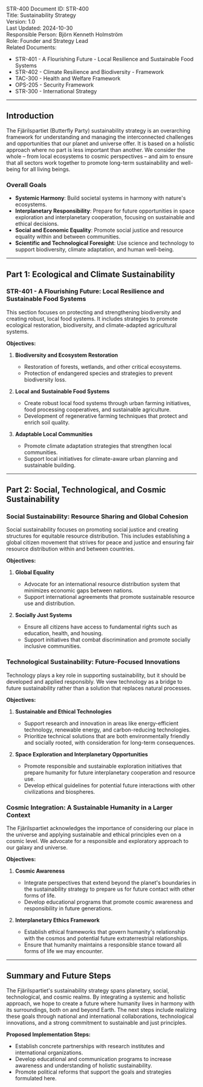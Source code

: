 STR-400
Document ID: STR-400  
Title: Sustainability Strategy  
Version: 1.0  
Last Updated: 2024-10-30  
Responsible Person: Björn Kenneth Holmström  
Role: Founder and Strategy Lead  
Related Documents:  
- STR-401 - A Flourishing Future - Local Resilience and Sustainable Food Systems  
- STR-402 - Climate Resilience and Biodiversity - Framework  
- TAC-300 - Health and Welfare Framework  
- OPS-205 - Security Framework  
- STR-300 - International Strategy  

---

## Introduction  
The Fjärilspartiet (Butterfly Party) sustainability strategy is an overarching framework for understanding and managing the interconnected challenges and opportunities that our planet and universe offer. It is based on a holistic approach where no part is less important than another. We consider the whole – from local ecosystems to cosmic perspectives – and aim to ensure that all sectors work together to promote long-term sustainability and well-being for all living beings.

### Overall Goals  
- **Systemic Harmony**: Build societal systems in harmony with nature's ecosystems.
- **Interplanetary Responsibility**: Prepare for future opportunities in space exploration and interplanetary cooperation, focusing on sustainable and ethical decisions.
- **Social and Economic Equality**: Promote social justice and resource equality within and between communities.
- **Scientific and Technological Foresight**: Use science and technology to support biodiversity, climate adaptation, and human well-being.

---

## Part 1: Ecological and Climate Sustainability

### STR-401 - A Flourishing Future: Local Resilience and Sustainable Food Systems  
This section focuses on protecting and strengthening biodiversity and creating robust, local food systems. It includes strategies to promote ecological restoration, biodiversity, and climate-adapted agricultural systems.

**Objectives:**  
1. **Biodiversity and Ecosystem Restoration**  
   - Restoration of forests, wetlands, and other critical ecosystems.
   - Protection of endangered species and strategies to prevent biodiversity loss.

2. **Local and Sustainable Food Systems**  
   - Create robust local food systems through urban farming initiatives, food processing cooperatives, and sustainable agriculture.
   - Development of regenerative farming techniques that protect and enrich soil quality.

3. **Adaptable Local Communities**  
   - Promote climate adaptation strategies that strengthen local communities.
   - Support local initiatives for climate-aware urban planning and sustainable building.

---

## Part 2: Social, Technological, and Cosmic Sustainability

### Social Sustainability: Resource Sharing and Global Cohesion  
Social sustainability focuses on promoting social justice and creating structures for equitable resource distribution. This includes establishing a global citizen movement that strives for peace and justice and ensuring fair resource distribution within and between countries.

**Objectives:**  
1. **Global Equality**  
   - Advocate for an international resource distribution system that minimizes economic gaps between nations.
   - Support international agreements that promote sustainable resource use and distribution.

2. **Socially Just Systems**  
   - Ensure all citizens have access to fundamental rights such as education, health, and housing.
   - Support initiatives that combat discrimination and promote socially inclusive communities.

### Technological Sustainability: Future-Focused Innovations  
Technology plays a key role in supporting sustainability, but it should be developed and applied responsibly. We view technology as a bridge to future sustainability rather than a solution that replaces natural processes.

**Objectives:**  
1. **Sustainable and Ethical Technologies**  
   - Support research and innovation in areas like energy-efficient technology, renewable energy, and carbon-reducing technologies.
   - Prioritize technical solutions that are both environmentally friendly and socially rooted, with consideration for long-term consequences.

2. **Space Exploration and Interplanetary Opportunities**  
   - Promote responsible and sustainable exploration initiatives that prepare humanity for future interplanetary cooperation and resource use.
   - Develop ethical guidelines for potential future interactions with other civilizations and biospheres.

### Cosmic Integration: A Sustainable Humanity in a Larger Context  
The Fjärilspartiet acknowledges the importance of considering our place in the universe and applying sustainable and ethical principles even on a cosmic level. We advocate for a responsible and exploratory approach to our galaxy and universe.

**Objectives:**  
1. **Cosmic Awareness**  
   - Integrate perspectives that extend beyond the planet's boundaries in the sustainability strategy to prepare us for future contact with other forms of life.
   - Develop educational programs that promote cosmic awareness and responsibility in future generations.

2. **Interplanetary Ethics Framework**  
   - Establish ethical frameworks that govern humanity's relationship with the cosmos and potential future extraterrestrial relationships.
   - Ensure that humanity maintains a responsible stance toward all forms of life we may encounter.

---

## Summary and Future Steps  
The Fjärilspartiet's sustainability strategy spans planetary, social, technological, and cosmic realms. By integrating a systemic and holistic approach, we hope to create a future where humanity lives in harmony with its surroundings, both on and beyond Earth. The next steps include realizing these goals through national and international collaborations, technological innovations, and a strong commitment to sustainable and just principles.

**Proposed Implementation Steps:**  
- Establish concrete partnerships with research institutes and international organizations.
- Develop educational and communication programs to increase awareness and understanding of holistic sustainability.
- Promote political reforms that support the goals and strategies formulated here.
